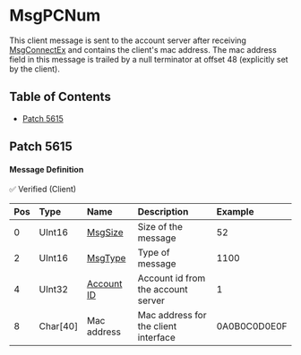 # MsgPCNum

This client message is sent to the account server after receiving [MsgConnectEx](msgconnectex.md) and contains the client's mac address. The mac address field in this message is trailed by a null terminator at offset 48 (explicitly set by the client).

## Table of Contents

* [Patch 5615](#patch-5615)

## Patch 5615

#### Message Definition

✅ Verified (Client)

| Pos | Type | Name | Description | Example |
|:-------|:--------|:--------|:--------|:--------|
| 0  | UInt16 | [MsgSize](index.md#message-header) | Size of the message | 52 |
| 2  | UInt16 | [MsgType](index.md#message-header) | Type of message | 1100 |
| 4  | UInt32 | [Account ID](../identifiers.md) | Account id from the account server | 1 |
| 8  | Char[40] | Mac address | Mac address for the client interface | 0A0B0C0D0E0F |
